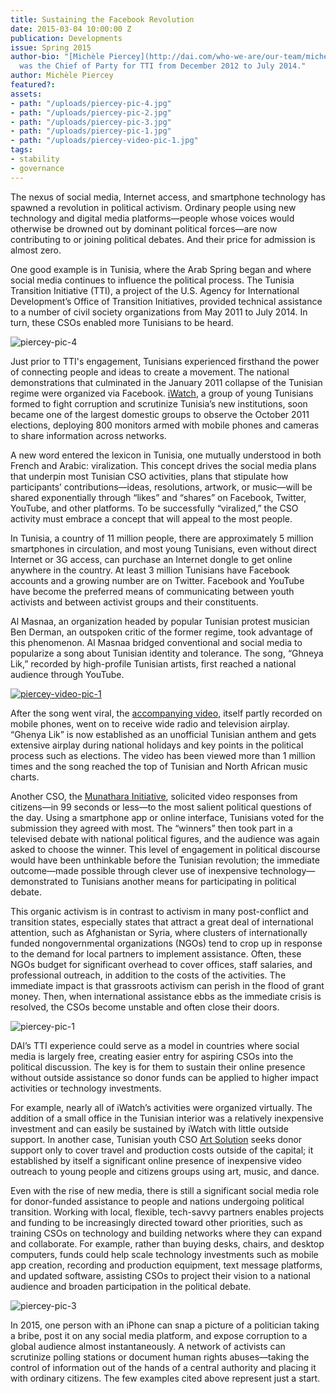 ```yaml
---
title: Sustaining the Facebook Revolution
date: 2015-03-04 10:00:00 Z
publication: Developments
issue: Spring 2015
author-bio: "[Michèle Piercey](http://dai.com/who-we-are/our-team/michele-piercey)
  was the Chief of Party for TTI from December 2012 to July 2014."
author: Michèle Piercey
featured?: 
assets:
- path: "/uploads/piercey-pic-4.jpg"
- path: "/uploads/piercey-pic-2.jpg"
- path: "/uploads/piercey-pic-3.jpg"
- path: "/uploads/piercey-pic-1.jpg"
- path: "/uploads/piercey-video-pic-1.jpg"
tags:
- stability
- governance
---
```


The nexus of social media, Internet access, and smartphone technology has spawned a revolution in political activism. Ordinary people using new technology and digital media platforms—people whose voices would otherwise be drowned out by dominant political forces—are now contributing to or joining political debates. And their price for admission is almost zero.



One good example is in Tunisia, where the Arab Spring began and where social media continues to influence the political process. The Tunisia Transition Initiative (TTI), a project of the U.S. Agency for International Development’s Office of Transition Initiatives, provided technical assistance to a number of civil society organizations from May 2011 to July 2014. In turn, these CSOs enabled more Tunisians to be heard.

![piercey-pic-4](/uploads/piercey-pic-4.jpg) 

Just prior to TTI's engagement, Tunisians experienced firsthand the power of connecting people and ideas to create a movement. The national demonstrations that culminated in the January 2011 collapse of the Tunisian regime were organized via Facebook.  [iWatch](https://www.facebook.com/I.watch.tunisia/timeline), a group of young Tunisians formed to fight corruption and scrutinize Tunisia’s new institutions, soon became one of the largest domestic groups to observe the October 2011 elections, deploying 800 monitors armed with mobile phones and cameras to share information across networks.

A new word entered the lexicon in Tunisia, one mutually understood in both French and Arabic: viralization. This concept drives the social media plans that underpin most Tunisian CSO activities, plans that  stipulate how participants’ contributions—ideas, resolutions, artwork, or music—will be shared exponentially through “likes” and “shares” on Facebook, Twitter, YouTube, and other platforms. To be successfully “viralized,” the CSO activity must embrace a concept that will appeal to the most people.

In Tunisia, a country of 11 million people, there are approximately 5 million smartphones in circulation, and most young Tunisians, even without direct Internet or 3G access, can purchase an Internet dongle to get online anywhere in the country. At least 3 million Tunisians have Facebook accounts and a growing number are on Twitter.  Facebook and YouTube have become the preferred means of communicating between youth activists and between activist groups and their constituents.

Al Masnaa, an organization headed by popular Tunisian protest musician Ben Derman, an outspoken critic of the former regime, took advantage of this phenomenon. Al Masnaa bridged conventional and social media to popularize a song about Tunisian identity and tolerance. The song, “Ghneya Lik,” recorded by high-profile Tunisian artists, first reached a national audience through YouTube. 

[![piercey-video-pic-1](/uploads/piercey-video-pic-1.jpg "flickr.com/manphis")](https://www.youtube.com/watch?v=danoqI6pvtA) 

After the song went viral, the [accompanying video](https://www.youtube.com/watch?v=danoqI6pvtA), itself partly recorded on mobile phones, went on to receive wide radio and television airplay. “Ghenya Lik” is now established as an unofficial Tunisian anthem and gets extensive airplay during national holidays and key points in the political process such as elections. The video has been viewed more than 1 million times and the song reached the top of Tunisian and North African music charts.

Another CSO, the [Munathara Initiative](http://www.munathara.com/), solicited video responses from citizens—in 99 seconds or less—to the most salient political questions of the day. Using a smartphone app or online interface, Tunisians voted for the submission they agreed with most. The “winners” then took part in a televised debate with national political figures, and the audience was again asked to choose the winner. This level of engagement in political discourse would have been unthinkable before the Tunisian revolution; the immediate outcome—made possible through clever use of inexpensive technology—demonstrated to Tunisians another means for participating in political debate.

This organic activism is in contrast to activism in many post-conflict and transition states, especially states that attract a great deal of international attention, such as Afghanistan or Syria, where clusters of internationally funded nongovernmental organizations (NGOs) tend to crop up in response to the demand for local partners to implement assistance. Often, these NGOs budget for significant overhead to cover offices, staff salaries, and professional outreach, in addition to the costs of the activities. The immediate impact is that grassroots activism can perish in the flood of grant money. Then, when international assistance ebbs as the immediate crisis is resolved, the CSOs become unstable and often close their doors.

![piercey-pic-1](/uploads/piercey-pic-1.jpg) 

DAI’s TTI experience could serve as a model in countries where social media is largely free, creating easier entry for aspiring CSOs into the political discussion. The key is for them to sustain their online presence without outside assistance so donor funds can be applied to higher impact activities or technology investments.

For example, nearly all of iWatch’s activities were organized virtually. The addition of a small office in the Tunisian interior was a relatively inexpensive investment and can easily be sustained by iWatch with little outside support. In another case, Tunisian youth CSO [Art Solution](https://www.facebook.com/WeARTSolution) seeks donor support only to cover travel and production costs outside of the capital; it established by itself a significant online presence of inexpensive video outreach to young people and citizens groups using art, music, and dance.

Even with the rise of new media, there is still a significant social media role for donor-funded assistance to people and nations undergoing political transition. Working with local, flexible, tech-savvy partners enables projects and funding to be increasingly directed toward other priorities, such as training CSOs on technology and building networks where they can expand and collaborate. For example, rather than buying desks, chairs, and desktop computers, funds could help scale technology investments such as mobile app creation, recording and production equipment, text message platforms, and updated software, assisting CSOs to project their vision to a national audience and broaden participation in the political debate.

![piercey-pic-3](/uploads/piercey-pic-3.jpg) 

In 2015, one person with an iPhone can snap a picture of a politician taking a bribe, post it on any social media platform, and expose corruption to a global audience almost instantaneously. A network of activists can scrutinize polling stations or document human rights abuses—taking the control of information out of the hands of a central authority and placing it with ordinary citizens. The few examples cited above represent just a start.
